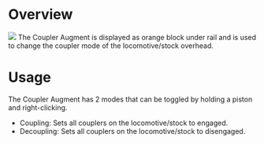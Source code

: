 # Overview
![](immersiverailroading:wiki/images/augments/coupler.png)
The Coupler Augment is displayed as orange block under rail and is used to change the coupler mode of the locomotive/stock overhead.

# Usage
The Coupler Augment has 2 modes that can be toggled by holding a piston and right-clicking.
* Coupling: Sets all couplers on the locomotive/stock to engaged.
* Decoupling: Sets all couplers on the locomotive/stock to disengaged.